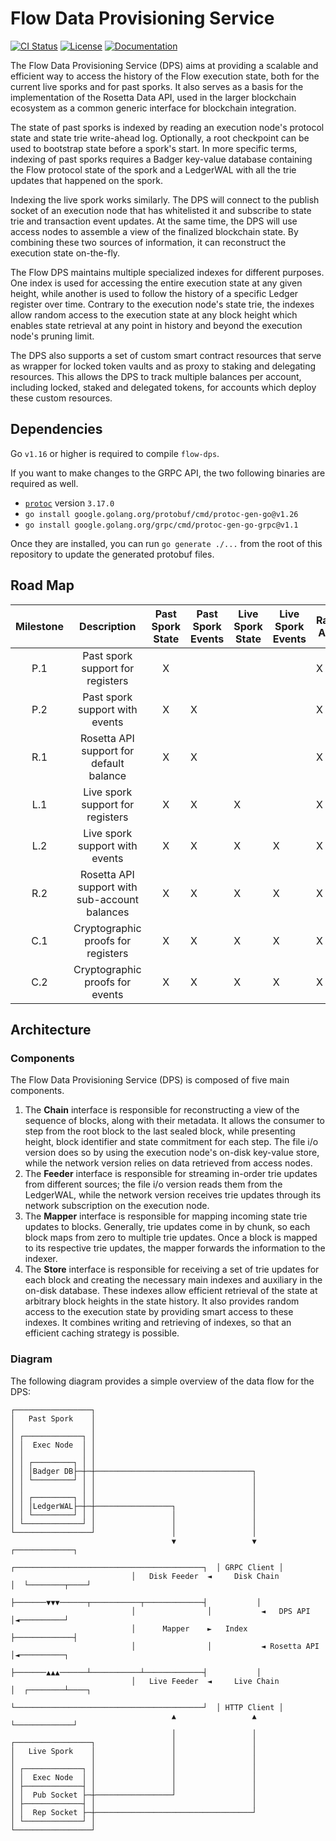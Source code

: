 # Flow Data Provisioning Service

[![CI Status](https://img.shields.io/github/workflow/status/optakt/flow-dps/MasterCI?logo=GitHub%20Actions&label=&logoColor=silver&labelColor=gray)](https://github.com/optakt/flow-dps/actions/workflows/master.yml)
[![License](https://img.shields.io/github/license/nanomsg/mangos.svg?logoColor=silver&logo=Open%20Source%20Initiative&label=&color=blue)](https://github.com/optakt/flow-dps/blob/master/LICENSE)
[![Documentation](https://img.shields.io/badge/godoc-docs-blue.svg?label=&logo=go)](https://pkg.go.dev/github.com/optakt/flow-dps)

The Flow Data Provisioning Service (DPS) aims at providing a scalable and efficient way to access the history of the Flow
execution state, both for the current live sporks and for past sporks. It also serves as a basis for the implementation
of the Rosetta Data API, used in the larger blockchain ecosystem as a common generic interface for blockchain integration.

The state of past sporks is indexed by reading an execution node's protocol state and state trie write-ahead log.
Optionally, a root checkpoint can be used to bootstrap state before a spork's start. In more specific terms, indexing
of past sporks requires a Badger key-value database containing the Flow protocol state of the spork and a LedgerWAL with
all the trie updates that happened on the spork.

Indexing the live spork works similarly. The DPS will connect to the publish socket of an execution node that has
whitelisted it and subscribe to state trie and transaction event updates. At the same time, the DPS will use access nodes
to assemble a view of the finalized blockchain state. By combining these two sources of information, it can reconstruct
the execution state on-the-fly.

The Flow DPS maintains multiple specialized indexes for different purposes. One index is used for accessing the entire
execution state at any given height, while another is used to follow the history of a specific Ledger register over time.
Contrary to the execution node's state trie, the indexes allow random access to the execution state at any block height
which enables state retrieval at any point in history and beyond the execution node's pruning limit.

The DPS also supports a set of custom smart contract resources that serve as wrapper for locked token vaults and as
proxy to staking and delegating resources. This allows the DPS to track multiple balances per account, including locked,
staked and delegated tokens, for accounts which deploy these custom resources.

## Dependencies

Go `v1.16` or higher is required to compile `flow-dps`.

If you want to make changes to the GRPC API, the two following binaries are required as well.

* [`protoc`](https://grpc.io/docs/protoc-installation/) version `3.17.0`
* `go install google.golang.org/protobuf/cmd/protoc-gen-go@v1.26`
* `go install google.golang.org/grpc/cmd/protoc-gen-go-grpc@v1.1`

Once they are installed, you can run `go generate ./...` from the root of this repository to update the generated protobuf files.

## Road Map

| Milestone |                  Description                  | Past Spork State | Past Spork Events | Live Spork State | Live Spork Events | Raw API | Ledger API | Rosetta API | Liquid Balance | Locked Balance | Staked Balance | Delegated Balance | State Verification | State Proofs | Event Proofs |
|:---------:|:---------------------------------------------:|:----------------:|-------------------|------------------|-------------------|---------|------------|-------------|----------------|----------------|----------------|-------------------|--------------------|--------------|--------------|
|    P.1    |        Past spork support for registers       |         X        |                   |                  |                   |    X    |      X     |             |        X       |                |                |                   |          X         |              |              |
|    P.2    |         Past spork support with events        |         X        |         X         |                  |                   |    X    |      X     |             |        X       |                |                |                   |          X         |              |              |
|    R.1    |    Rosetta API support for default balance    |         X        |         X         |                  |                   |    X    |      X     |      X      |        X       |                |                |                   |          X         |              |              |
|    L.1    |        Live spork support for registers       |         X        |         X         |         X        |                   |    X    |      X     |      X      |        X       |                |                |                   |          X         |              |              |
|    L.2    |         Live spork support with events        |         X        |         X         |         X        |         X         |    X    |      X     |      X      |        X       |                |                |                   |          X         |              |              |
|    R.2    | Rosetta API support with sub-account balances |         X        |         X         |         X        |         X         |    X    |      X     |      X      |        X       |        X       |        X       |         X         |          X         |              |              |
|    C.1    |       Cryptographic proofs for registers      |         X        |         X         |         X        |         X         |    X    |      X     |      X      |        X       |        X       |        X       |         X         |          X         |       X      |              |
|    C.2    |         Cryptographic proofs for events       |         X        |         X         |         X        |         X         |    X    |      X     |      X      |        X       |        X       |        X       |         X         |          X         |       X      |       X      |

## Architecture

### Components

The Flow Data Provisioning Service (DPS) is composed of five main components.

1. The **Chain** interface is responsible for reconstructing a view of the sequence of blocks, along with their metadata. It allows the consumer to step from the root block to the last sealed block, while presenting height, block identifier and state commitment for each step. The file i/o version does so by using the execution node's on-disk key-value store, while the network version relies on data retrieved from access nodes.
2. The **Feeder** interface is responsible for streaming in-order trie updates from different sources; the file i/o version reads them from the LedgerWAL, while the network version receives trie updates through its network subscription on the execution node.
3. The **Mapper** interface is responsible for mapping incoming state trie updates to blocks. Generally, trie updates come in by chunk, so each block maps from zero to multiple trie updates. Once a block is mapped to its respective trie updates, the mapper forwards the information to the indexer.
4. The **Store** interface is responsible for receiving a set of trie updates for each block and creating the necessary main indexes and auxiliary in the on-disk database. These indexes allow efficient retrieval of the state at arbitrary block heights in the state history. It also provides random access to the execution state by providing smart access to these indexes. It combines writing and retrieving of indexes, so that an efficient caching strategy is possible.

### Diagram

The following diagram provides a simple overview of the data flow for the DPS:

```text
┌─────────────────┐
│   Past Spork    │
│                 │
│ ┌─────────────┐ │
│ │  Exec Node  │ │
│ │             │ │
│ │ ┌─────────┐ │ │
│ │ │Badger DB├─┼─┼───────────────────────────────────┐
│ │ └─────────┘ │ │                                   │
│ │             │ │                                   │
│ │ ┌─────────┐ │ │                                   │
│ │ │LedgerWAL├─┼─┼─────────────────┐                 │
│ │ └─────────┘ │ │                 │                 │
│ └─────────────┘ │                 │                 │
└─────────────────┘                 │                 │
                                    ▼                 ▼                  ┌─────────────┐
                           ┌──────────────────────────────────────────┐  │ GRPC Client │
                           │   Disk Feeder  ◄     Disk Chain          │  └────────┬────┘
                           ├───────▼▼▼──────┬───────────┬─────────────┤           │
                           │                │           ◄   DPS API   │◄──────────┘
                           │      Mapper    ►   Index   ├─────────────┤
                           │                │           ◄ Rosetta API │◄──────────┐
                           ├───────▲▲▲──────┴───────────┴─────────────┤           │
                           │   Live Feeder  ◄     Live Chain          │  ┌────────┴────┐
                           └──────────────────────────────────────────┘  │ HTTP Client │
                                    ▲                 ▲                  └─────────────┘
                                    │                 │
┌─────────────────┐                 │                 │
│   Live Spork    │                 │                 │
│                 │                 │                 │
│ ┌─────────────┐ │                 │                 │
│ │  Exec Node  │ │                 │                 │
│ ├─────────────┤ │                 │                 │
│ │  Pub Socket ├─┼─────────────────┘                 │
│ ├─────────────┤ │                                   │
│ │  Rep Socket ├─┼───────────────────────────────────┘
│ └─────────────┘ │
└─────────────────┘
```
